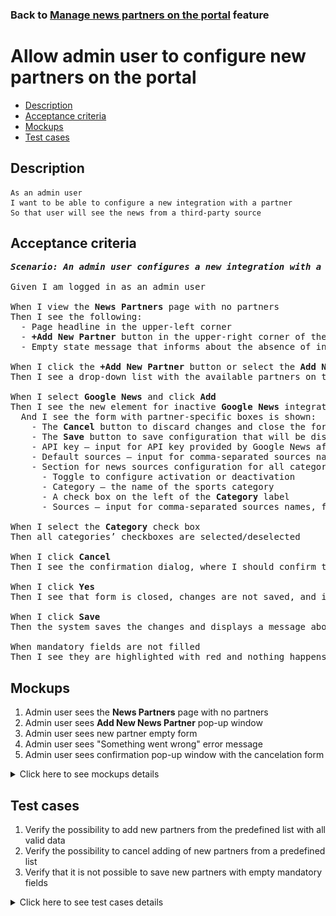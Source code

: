 ### Back to [Manage news partners on the portal](../../) feature

# Allow admin user to configure new partners on the portal

- [Description](#description)
- [Acceptance criteria](#acceptance-criteria)
- [Mockups](#mockups)
- [Test cases](#test-cases)

## Description

    As an admin user
    I want to be able to configure a new integration with a partner
    So that user will see the news from a third-party source

## Acceptance criteria

<pre>
<b><i>Scenario: An admin user configures a new integration with a partner on the <b>News Partners</b> page</i></b>

Given I am logged in as an admin user

When I view the <b>News Partners</b> page with no partners
Then I see the following:
  - Page headline in the upper-left corner
  - <b>+Add New Partner</b> button in the upper-right corner of the page
  - Empty state message that informs about the absence of integrations with partners with a link for adding the first one

When I click the <b>+Add New Partner</b> button or select the <b>Add New Partner</b> link in the center of the page
Then I see a drop-down list with the available partners on the popover

When I select <b>Google News</b> and click <b>Add</b>
Then I see the new element for inactive <b>Google News</b> integration is added to the list on the <b>News Partners</b> page
  And I see the form with partner-specific boxes is shown:
    - The <b>Cancel</b> button to discard changes and close the form
    - The <b>Save</b> button to save configuration that will be disabled till I make any changes in the form
    - API key –⁠ input for API key provided by Google News after the activation of the development account (mandatory field)
    - Default sources – input for comma-separated sources names, for example, abc-news, associated-press (mandatory field)
    - Section for news sources configuration for all categories with the following:
      - Toggle to configure activation or deactivation
      - Category – the name of the sports category
      - A check box on the left of the <b>Category</b> label
      - Sources – input for comma-separated sources names, for example abc-news, associated-press

When I select the <b>Category</b> check box
Then all categories’ checkboxes are selected/deselected

When I click <b>Cancel</b>
Then I see the confirmation dialog, where I should confirm that I want to leave the form without saving changes

When I click <b>Yes</b>
Then I see that form is closed, changes are not saved, and integration with this partner is inactivated

When I click <b>Save</b>
Then the system saves the changes and displays a message about success

When mandatory fields are not filled
Then I see they are highlighted with red and nothing happens with the form
</pre>

## Mockups

1. Admin user sees the <b>News Partners</b> page with no partners
2. Admin user sees <b>Add New News Partner</b> pop-up window
3. Admin user sees new partner empty form
4. Admin user sees "Something went wrong" error message
5. Admin user sees confirmation pop-up window with the cancelation form

<details>
  <summary>Click here to see mockups details</summary>

**1. Admin user sees the News Partners page with no partners:**

![Admin user sees the News Partners page with no partners](/sports_hub_portal/web_application_features/manage_news_partners/images/news_partners_page_with_no_partners.png)

**2. Admin user sees Add New News Partner pop-up window:**

![Admin user sees Add New News Partner pop-up window](/sports_hub_portal/web_application_features/manage_news_partners/images/add_new_news_partners_popup.png)

**3. Admin user sees new partner empty form:**

![Admin user sees new partner empty form](/sports_hub_portal/web_application_features/manage_news_partners/images/add_new_news_partners_empty_form.png)

**4. Admin user sees "Something went wrong" error message:**

![Admin user sees "Something went wrong" error message](/sports_hub_portal/web_application_features/manage_news_partners/images/something_went_wrong_popup.png)

**5. Admin user sees confirmation pop-up window with the cancelation form:**

![Admin user sees confirmation pop-up window with the cancelation form](/sports_hub_portal/web_application_features/manage_news_partners/images/cancel_confirmation_popup.png)

</details>

## Test cases

1. Verify the possibility to add new partners from the predefined list with all valid data
2. Verify the possibility to cancel adding of new partners from a predefined list
3. Verify that it is not possible to save new partners with empty mandatory fields

<details>
  <summary>Click here to see test cases details</summary>

### **#1. Verify the possibility to add new partners from the predefined list with all valid data**

|Preconditions|Steps|Expected result
--------------|-----|----------
|- Log in with admin account</br>- Go to the <b>News Partners</b> configuration page|1) Click <b>+ Add New Partner</b></br>2) Select the partner from the drop-down list</br>3) Click <b>Add</b></br>4) In the <b>API key</b> and <b>Default sources</b> inputs, enter valid data</br>5) Check some categories</br>6) Click <b>Save</b>|1) The form to add a new news partner appears with a predefined list of partners</br>3) The partner is added as inactive into the list with all empty boxes</br>6) A notification about successful saving of changes appears, the new partner is saved with inactive state, and news is loaded from the source. The partner is not available to be added twice (not present in the drop-down list)|

### **#2. Verify the possibility to cancel adding of new partners from a predefined list**

|Preconditions|Steps|Expected result
--------------|-----|----------
|- Log in with admin account</br>- Go to the <b>News Partners</b> configuration page|1) Click <b>+ Add New Partner</b></br>2) Click <b>Cancel</b></br>3) Click <b>+ Add New Partner</b></br>4) Select the partner from the drop-down list</br>5) Click <b>Add</b></br>6) In the <b>API key</b> and <b>Default sources</b> inputs, enter valid data</br>7) Check categories</br>8) Click <b>Cancel</b></br>9) Click <b>Yes</b>|1) The form to add a new news partner appears with a predefined list of partners in the drop-down list</br>2) The form is closed and the partner is not added</br>3) The <b>Add new News partner</b> popover appears with a predefined list of partners in the drop-down list</br>5) The partner is added as inactive into the list with all empty fields</br>8) Popover with a warning about missing changes appears</br>9) Changes to the news partner are not saved|

### **#3. Verify that it is not possible to save new partners with empty mandatory fields**

|Preconditions|Steps|Expected result
--------------|-----|----------
|- Log in with admin account</br>- Go to the <b>News Partners</b> configuration page|1) Click <b>+ Add New Partner</b></br>2) Select the partner from the drop-down list</br>3) Click <b>Add</b></br>4) Do not fill in the API key box</br>5) In the Default sources box, enter valid data</br>6) Click <b>Save</b></br>7) In the <b>API key</b> input, enter valid data</br>8) Do not fill in the <b>Default sources</b> input</br>9) Click <b>Save</b>|1) The <b>Add new News partner</b> popover appears with a predefined list of partners in the drop-down list</br>3) The partner is added as inactive into the list with all empty boxes</br>6) Warning message about required fields appears. The partner is not saved</br>9) Warning message about required fields appears. The partner is not saved|
</details>
